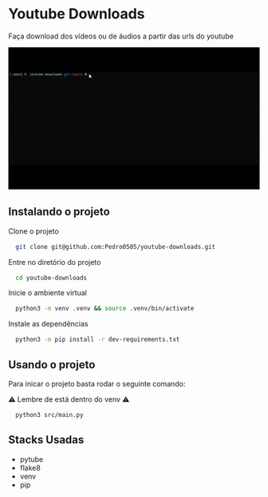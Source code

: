 # Youtube Downloads

Faça download dos vídeos ou de áudios a partir das urls do youtube

![](https://github.com/Pedro0505/youtube-downloads/blob/main/public/project-introduction.gif)

## Instalando o projeto

Clone o projeto

```bash
  git clone git@github.com:Pedro0505/youtube-downloads.git
```

Entre no diretório do projeto

```bash
  cd youtube-downloads
```

Inicie o ambiente virtual

```bash
  python3 -m venv .venv && source .venv/bin/activate
```

Instale as dependências

```bash
  python3 -m pip install -r dev-requirements.txt
```

## Usando o projeto

Para inicar o projeto basta rodar o seguinte comando:

⚠️ Lembre de está dentro do venv ⚠️

```bash
  python3 src/main.py
```

## Stacks Usadas

- pytube
- flake8
- venv
- pip
